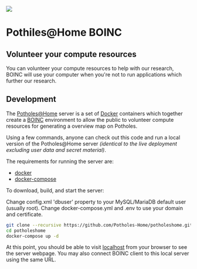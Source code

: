![](https://raw.githubusercontent.com/potholeshome/branding/master/social/github-readme.png)

Pothiles@Home BOINC
====================

## Volunteer your compute resources

You can volunteer your compute resources to help with our research, BOINC will use your computer when you're not to run applications which further our research.

<!--[Click here to join!](https://minecraftathome.com/minecrafthome/signup.php)-->

## Development

The [Potholes@Home](#) server is a set of [Docker](https://docker.com) containers which together create a [BOINC](https://boinc.berkeley.edu/) environment to allow the public to volunteer compute resources for generating a overview map on Potholes.

Using a few commands, anyone can check out this code and run a local version of the Potholes@Home server _(identical to the live deployment excluding user data and secret material)_. 

The requirements for running the server are:
* [docker](https://docs.docker.com/engine/installation/)
* [docker-compose](https://docs.docker.com/compose/install/)

To download, build, and start the server:

Change config.xml 'dbuser' property to your MySQL/MariaDB default user (usually root).
Change docker-compose.yml and .env to use your domain and certificate.

```bash
git clone --recursive https://github.com/Potholes-Home/potholeshome.git
cd potholeshome
docker-compose up -d
```

At this point, you should be able to visit [localhost](http://localhost:80/potholeshome) from your browser to see the server webpage. You may also connect BOINC client to this local server using the same URL.
